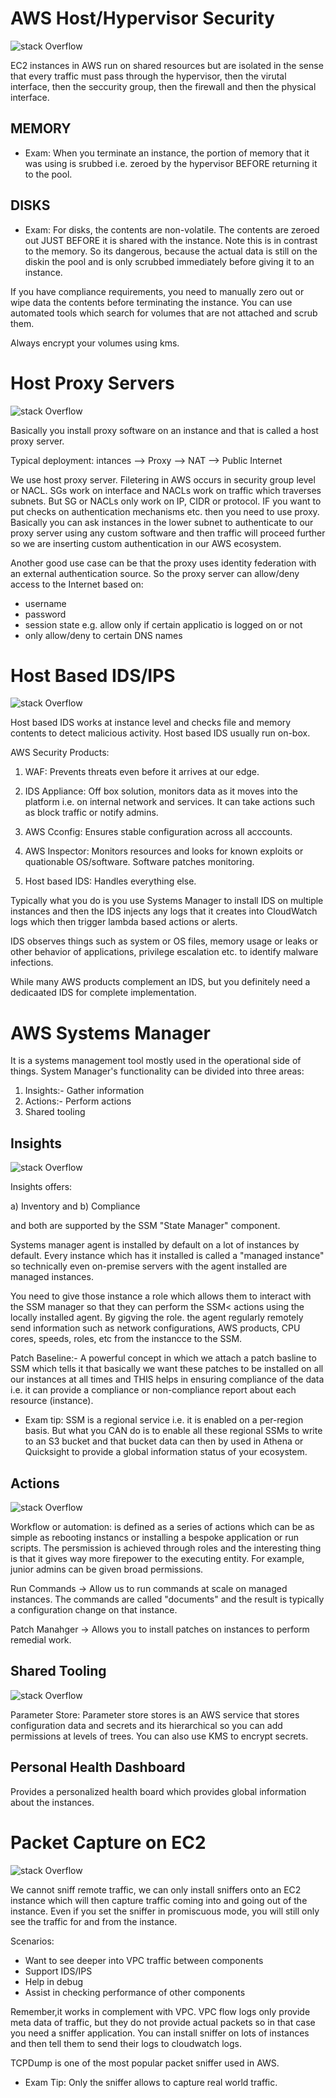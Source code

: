 # AWS Host/Hypervisor Security

![stack Overflow](https://github.com/uashraf1981/AWS/blob/master/Security/hostandhypervisorsecurity.png)

EC2 instances in AWS run on shared resources but are isolated in the sense that every traffic must pass through the hypervisor, then the virutal interface, then the seccurity group, then the firewall and then the physical interface.

MEMORY
------
* Exam: When you terminate an instance, the portion of memory that it was using is srubbed i.e. zeroed by the hypervisor BEFORE returning it to the pool.

DISKS
-----
* Exam: For disks, the contents are non-volatile. The contents are zeroed out JUST BEFORE it is shared with the instance. Note this is in contrast to the memory. So its dangerous, because the actual data is still on the diskin the pool and is only scrubbed immediately before giving it to an instance.

If you have compliance requirements, you need to manually zero out or wipe data the contents before terminating the instance.
You can use automated tools which search for volumes that are not attached and scrub them.

Always encrypt your volumes using kms.

# Host Proxy Servers
![stack Overflow](https://github.com/uashraf1981/AWS/blob/master/Security/hostproxyservers.png)

Basically you install proxy software on an instance and that is called a host proxy server.

Typical deployment: intances --> Proxy --> NAT --> Public Internet

We use host proxy server. Filetering in AWS occurs in security group level or NACL. SGs work on interface and NACLs work on traffic which traverses subnets. But SG or NACLs only work on IP, CIDR or protocol. IF you want to put checks on authentication mechanisms etc. then you need to use proxy. Basically you can ask instances in the lower subnet to authenticate to our proxy server using any custom software and then traffic will proceed further so we are inserting custom authentication in our AWS ecosystem.

Another good use case can be that the proxy uses identity federation with an external authentication source. So the proxy server can allow/deny access to the Internet based on:

- username
- password
- session state e.g. allow only if certain applicatio is logged on or not
- only allow/deny to certain DNS names

# Host Based IDS/IPS

![stack Overflow](https://github.com/uashraf1981/AWS/blob/master/Security/hostbasedIDS.png)

Host based IDS works at instance level and checks file and memory contents to detect malicious activity. Host based IDS usually run on-box.

AWS Security Products:

1. WAF: Prevents threats even before it arrives at our edge.

2. IDS Appliance: Off box solution, monitors data as it moves into the platform i.e. on internal network and services. It can take actions such as block traffic or notify admins.

3. AWS Cconfig: Ensures stable configuration across all acccounts.

4. AWS Inspector: Monitors resources and looks for known exploits or quationable OS/software. Software patches monitoring.

5. Host based IDS: Handles everything else. 

Typically what you do is you use Systems Manager to install IDS on multiple instances and then the IDS injects any logs that it creates into CloudWatch logs which then trigger lambda based actions or alerts.

IDS observes things such as system or OS files, memory usage or leaks or other behavior of applications, privilege escalation etc. to identify malware infections.

While many AWS products complement an IDS, but you definitely need a dedicaated IDS for complete implementation.

# AWS Systems Manager

It is a systems management tool mostly used in the operational side of things. System Manager's functionality can be divided into three areas:

1. Insights:- Gather information
2. Actions:- Perform actions
3. Shared tooling

Insights
--------

![stack Overflow](https://github.com/uashraf1981/AWS/blob/master/Security/systemsmanagerinsights.png)

Insights offers: 

a) Inventory and 
b) Compliance

and both are supported by the SSM "State Manager" component.

Systems manager agent is installed by default on a lot of instances by default. Every instance which has it installed is called a "managed instance" so technically even on-premise servers with the agent installed are managed instances.

You need to give those instance a role which allows them to interact with the SSM manager so that they can perform the SSM< actions using the locally installed agent. By gigving the role. the agent regularly remotely send information such as network configurations, AWS products, CPU cores, speeds, roles, etc from the instancce to the SSM.

Patch Baseline:- A powerful concept in which we attach a patch basline to SSM which tells it that basically we want these patches to be installed on all our instances at all times and THIS helps in ensuring compliance of the data i.e. it can provide a compliance or non-compliance report about each resource (instance).

* Exam tip: SSM is a regional service i.e. it is enabled on a per-region basis. But what you CAN do is to enable all these regional SSMs to write to an S3 bucket and that bucket data can then by used in Athena or Quicksight to provide a global information status of your ecosystem.

Actions
-------

![stack Overflow](https://github.com/uashraf1981/AWS/blob/master/Security/systemsmanageractions.png)

Workflow or automation: is defined as a series of actions which can be as simple as rebooting instancs or installing a bespoke application or run scripts. The persmission is achieved through roles and the interesting thing is that it gives way more firepower to the executing entity. For example, junior admins can be given broad permissions.

Run Commands -> Allow us to run commands at scale on managed instances. The commands are called "documents" and the result is typically a configuration change on that instance.

Patch Manahger -> Allows you to install patches on instances to perform remedial work.

Shared Tooling
--------------

![stack Overflow](https://github.com/uashraf1981/AWS/blob/master/Security/systemsmanagersharedtooling.png)

Parameter Store: Parameter store stores is an AWS service that stores configuration data and secrets and its hierarchical so you can add permissions at levels of trees. You can also use KMS to encrypt secrets.

Personal Health Dashboard
-------------------------

Provides a personalized health board which provides global information about the instances.

# Packet Capture on EC2

![stack Overflow](https://github.com/uashraf1981/AWS/blob/master/Security/packetcapture.png)

We cannot sniff remote traffic, we can only install sniffers onto an EC2 instance which will then capture traffic coming into and going out of the instance. Even if you set the sniffer in promiscuous mode, you will still only see the traffic for and from the instance.

Scenarios:

- Want to see deeper into VPC traffic between components
- Support IDS/IPS
- Help in debug
- Assist in checking performance of other components

Remember,it works in complement with VPC. VPC flow logs only provide meta data of traffic, but they do not provide actual packets so in that case you need a sniffer application. You can install sniffer on lots of instances and then tell them to send their logs to cloudwatch logs.

TCPDump is one of the most popular packet sniffer used in AWS.

* Exam Tip: Only the sniffer allows to capture real world traffic.

